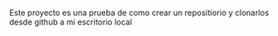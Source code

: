 Este proyecto es una prueba de como crear un repositiorio
y clonarlos desde github a mi escritorio local   